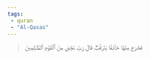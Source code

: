 ```yaml
---
tags: 
 - quran 
 - "Al-Qasas"
---
```


> فَخَرَجَ مِنۡهَا خَآئِفٗا يَتَرَقَّبُۖ قَالَ رَبِّ نَجِّنِي مِنَ ٱلۡقَوۡمِ ٱلظَّـٰلِمِينَ

